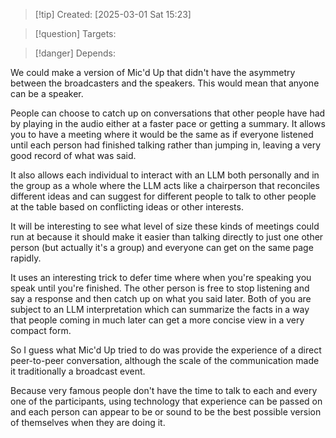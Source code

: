 
>[!tip] Created: [2025-03-01 Sat 15:23]

>[!question] Targets: 

>[!danger] Depends: 

We could make a version of Mic'd Up that didn't have the asymmetry between the broadcasters and the speakers. This would mean that anyone can be a speaker.

People can choose to catch up on conversations that other people have had by playing in the audio either at a faster pace or getting a summary. It allows you to have a meeting where it would be the same as if everyone listened until each person had finished talking rather than jumping in, leaving a very good record of what was said.

It also allows each individual to interact with an LLM both personally and in the group as a whole where the LLM acts like a chairperson that reconciles different ideas and can suggest for different people to talk to other people at the table based on conflicting ideas or other interests.

It will be interesting to see what level of size these kinds of meetings could run at because it should make it easier than talking directly to just one other person (but actually it's a group) and everyone can get on the same page rapidly.

It uses an interesting trick to defer time where when you're speaking you speak until you're finished. The other person is free to stop listening and say a response and then catch up on what you said later. Both of you are subject to an LLM interpretation which can summarize the facts in a way that people coming in much later can get a more concise view in a very compact form. 

So I guess what Mic'd Up tried to do was provide the experience of a direct peer-to-peer conversation, although the scale of the communication made it traditionally a broadcast event.

Because very famous people don't have the time to talk to each and every one of the participants, using technology that experience can be passed on and each person can appear to be or sound to be the best possible version of themselves when they are doing it. 